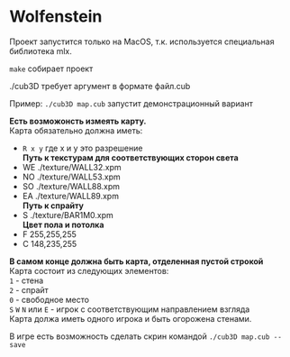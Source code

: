 # Wolfenstein

Проект запустится только на MacOS, т.к. используется специальная библиотека mlx.

`make` собирает проект

./cub3D требует аргумент в формате файл.cub 

Пример: `./cub3D map.cub` запустит демонстрационный вариант

__Есть возможонсть измеять карту.__ \
Карта обязательно должна иметь:
- `R x y` где x и y это разрешение \
__Путь к текстурам для соответствующих сторон света__
- WE ./texture/WALL32.xpm
- NO ./texture/WALL53.xpm
- SO ./texture/WALL88.xpm
- EA ./texture/WALL89.xpm \
__Путь к спрайту__
- S ./texture/BAR1M0.xpm \
__Цвет пола и потолка__
- F 255,255,255
- C 148,235,255

__В самом конце должна быть карта, отделенная пустой строкой__ \
Карта состоит из следующих элементов: \
`1` - стена \
`2` - спрайт \
`0` - свободное место \
`S` `W` `N` или `E` - игрок с соответствующим направлением взгляда \
Карта должа иметь одного игрока и быть огорожена стенами.

В игре есть возможность сделать скрин командой `./cub3D map.cub --save` 
